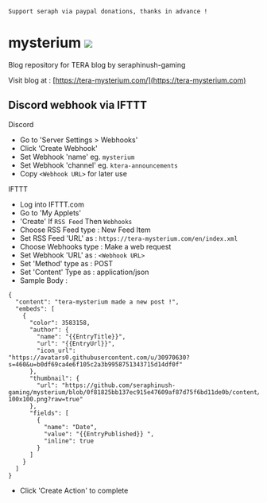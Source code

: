 ```
Support seraph via paypal donations, thanks in advance !
```

# mysterium [![](https://img.shields.io/badge/paypal-donate-333333.svg?colorA=0070BA&colorB=333333)](https://www.paypal.me/seraphinush)
Blog repository for TERA blog by seraphinush-gaming

Visit blog at : [https://tera-mysterium.com/](https://tera-mysterium.com)

## Discord webhook via IFTTT
Discord
- Go to 'Server Settings > Webhooks'
- Click 'Create Webhook'
- Set Webhook 'name' eg. `mysterium`
- Set Webhook 'channel' eg. `ktera-announcements`
- Copy `<Webhook URL>` for later use

IFTTT
- Log into IFTTT.com
- Go to 'My Applets'
- 'Create' If `RSS Feed` Then `Webhooks`
- Choose RSS Feed type : New Feed Item
- Set RSS Feed 'URL' as : `https://tera-mysterium.com/en/index.xml`
- Choose Webhooks type : Make a web request
- Set Webhook 'URL' as : `<Webhook URL>`
- Set 'Method' type as : POST
- Set 'Content' Type as : application/json
- Sample Body :
```
{
  "content": "tera-mysterium made a new post !",
  "embeds": [
    {
      "color": 3583158,
      "author": {
        "name": "{{EntryTitle}}",
        "url": "{{EntryUrl}}",
        "icon_url": "https://avatars0.githubusercontent.com/u/30970630?s=460&u=b0df69ca4e6f105c2a3b9958751343715d14df0f"
      },
      "thumbnail": {
        "url": "https://github.com/seraphinush-gaming/mysterium/blob/0f81825bb137ec915e47609af87d75f6bd11de0b/content/logo-100x100.png?raw=true"
      },
      "fields": [
        {
          "name": "Date",
          "value": "{{EntryPublished}} ",
          "inline": true
        }
      ]
    }
  ]
}
```
- Click 'Create Action' to complete

